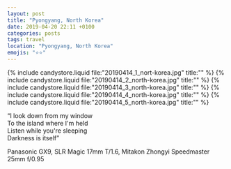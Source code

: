 ```yaml
---
layout: post
title: "Pyongyang, North Korea"
date: 2019-04-20 22:11 +0100
categories: posts
tags: travel
location: "Pyongyang, North Korea"
emojis: "⭐⭐"
---
```


{% include candystore.liquid file:"20190414_1_nort-korea.jpg" title:"" %}
{% include candystore.liquid file:"20190414_2_north-korea.jpg" title:"" %}
{% include candystore.liquid file:"20190414_3_north-korea.jpg" title:"" %}
{% include candystore.liquid file:"20190414_4_north-korea.jpg" title:"" %}
{% include candystore.liquid file:"20190414_5_north-korea.jpg" title:"" %}

“I look down from my window  
To the island where I'm held  
Listen while you're sleeping  
Darkness is itself”

Panasonic GX9, SLR Magic 17mm T/1.6, Mitakon Zhongyi Speedmaster 25mm f/0.95
